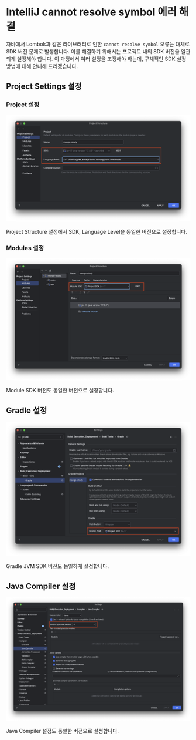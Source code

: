 # IntelliJ cannot resolve symbol 에러 해결

자바에서 Lombok과 같은 라이브러리로 인한 `cannot resolve symbol` 오류는 대체로 SDK 버전 문제로 발생합니다. 이를 해결하기 위해서는 프로젝트 내의 SDK 버전을 일관되게 설정해야 합니다. 이 과정에서 여러 설정을 조정해야 하는데, 구체적인 SDK 설정 방법에 대해 안내해 드리겠습니다.

## Project Settings 설정

### Project 설정

![](../image/Project-Structure.png)

Project Structure 설정에서 SDK, Language Level을 동일한 버전으로 설정합니다.

### Modules 설정

![](../image/module.png)

Module SDK 버전도 동일한 버전으로 설정합니다.

## Gradle 설정

![](../image/gradle.png)

Gradle JVM SDK 버전도 동일하게 설정합니다.

## Java Compiler 설정

![](../image/java-compile.png)

Java Compiler 설정도 동일한 버전으로 설정합니다.

